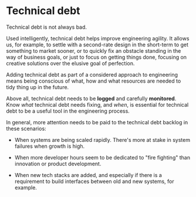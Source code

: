 # Technical debt

Technical debt is not always bad.

Used intelligently, technical debt helps improve engineering agility. It allows us, for example, to settle with a second-rate design in the short-term to get something to market sooner, or to quickly fix an obstacle standing in the way of business goals, or just to focus on getting things done, focusing on creative solutions over the elusive goal of perfection.

Adding technical debt as part of a considered approach to engineering means being conscious of what, how and what resources are needed to tidy thing up in the future.

Above all, technical debt needs to be **logged** and carefully **monitored**. Know _what_ technical debt needs fixing, and _when_, is essential for technical debt to be a useful tool in the engineering process.

In general, more attention needs to be paid to the technical debt backlog in these scenarios:

- When systems are being scaled rapidly. There's more at stake in system failures when growth is high.

- When more developer hours seem to be dedicated to "fire fighting" than innovation or product development.

- When new tech stacks are added, and especially if there is a requirement to build interfaces between old and new systems, for example.


